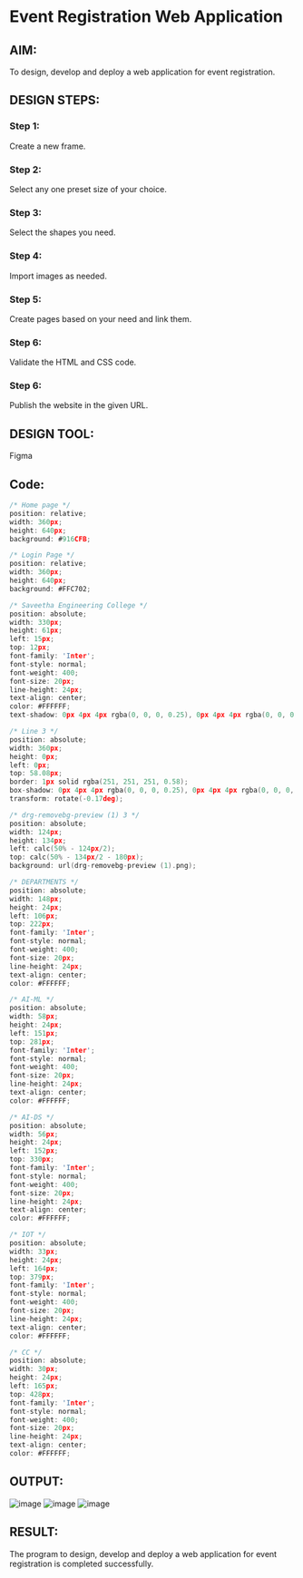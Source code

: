# Event Registration Web Application

## AIM:
To design, develop and deploy a web application for event registration.

## DESIGN STEPS:

### Step 1:
Create a new frame.

### Step 2:
Select any one preset size of your choice.

### Step 3:
Select the shapes you need.

### Step 4:
Import images as needed.

### Step 5:
Create pages based on your need and link them.

### Step 6:

Validate the HTML and CSS code.

### Step 6:

Publish the website in the given URL.

## DESIGN TOOL:
Figma
## Code:
```h
/* Home page */
position: relative;
width: 360px;
height: 640px;
background: #916CFB;

/* Login Page */
position: relative;
width: 360px;
height: 640px;
background: #FFC702;

/* Saveetha Engineering College */
position: absolute;
width: 330px;
height: 61px;
left: 15px;
top: 12px;
font-family: 'Inter';
font-style: normal;
font-weight: 400;
font-size: 20px;
line-height: 24px;
text-align: center;
color: #FFFFFF;
text-shadow: 0px 4px 4px rgba(0, 0, 0, 0.25), 0px 4px 4px rgba(0, 0, 0, 0.25);

/* Line 3 */
position: absolute;
width: 360px;
height: 0px;
left: 0px;
top: 58.08px;
border: 1px solid rgba(251, 251, 251, 0.58);
box-shadow: 0px 4px 4px rgba(0, 0, 0, 0.25), 0px 4px 4px rgba(0, 0, 0, 0.25);
transform: rotate(-0.17deg);

/* drg-removebg-preview (1) 3 */
position: absolute;
width: 124px;
height: 134px;
left: calc(50% - 124px/2);
top: calc(50% - 134px/2 - 180px);
background: url(drg-removebg-preview (1).png);

/* DEPARTMENTS */
position: absolute;
width: 148px;
height: 24px;
left: 106px;
top: 222px;
font-family: 'Inter';
font-style: normal;
font-weight: 400;
font-size: 20px;
line-height: 24px;
text-align: center;
color: #FFFFFF;

/* AI-ML */
position: absolute;
width: 58px;
height: 24px;
left: 151px;
top: 281px;
font-family: 'Inter';
font-style: normal;
font-weight: 400;
font-size: 20px;
line-height: 24px;
text-align: center;
color: #FFFFFF;

/* AI-DS */
position: absolute;
width: 56px;
height: 24px;
left: 152px;
top: 330px;
font-family: 'Inter';
font-style: normal;
font-weight: 400;
font-size: 20px;
line-height: 24px;
text-align: center;
color: #FFFFFF;

/* IOT */
position: absolute;
width: 33px;
height: 24px;
left: 164px;
top: 379px;
font-family: 'Inter';
font-style: normal;
font-weight: 400;
font-size: 20px;
line-height: 24px;
text-align: center;
color: #FFFFFF;

/* CC */
position: absolute;
width: 30px;
height: 24px;
left: 165px;
top: 428px;
font-family: 'Inter';
font-style: normal;
font-weight: 400;
font-size: 20px;
line-height: 24px;
text-align: center;
color: #FFFFFF;
```
## OUTPUT:
![image](https://user-images.githubusercontent.com/118708024/215344235-1c1eef9c-75b3-4250-bd27-295ff9c923d4.png)
![image](https://user-images.githubusercontent.com/118708024/215344285-7b99380e-0214-471b-b91d-3c8b6a3b6242.png)
![image](https://user-images.githubusercontent.com/118708024/215344346-51820427-7245-4c2c-a4d0-41facd9d356a.png)
## RESULT:
The program to design, develop and deploy a web application for event registration is completed successfully.
